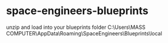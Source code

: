 # space-engineers-blueprints

unzip and load into your blueprints folder
C:\Users\MASS COMPUTER\AppData\Roaming\SpaceEngineers\Blueprints\local

